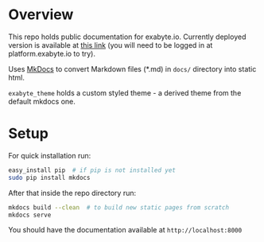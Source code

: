 # Overview

This repo holds public documentation for exabyte.io. Currently deployed version is available at [this link](http://docs.exabyte.io) (you will need to be logged in at platform.exabyte.io to try).

Uses [MkDocs](http://www.mkdocs.org/#getting-started) to convert Markdown files (*.md) in `docs/` directory into static html.

`exabyte_theme` holds a custom styled theme - a derived theme from the default mkdocs one.

# Setup

For quick installation run:

```bash
easy_install pip  # if pip is not installed yet
sudo pip install mkdocs
```

After that inside the repo directory run:

```bash
mkdocs build --clean  # to build new static pages from scratch
mkdocs serve
```

You should have the documentation available at `http://localhost:8000`
